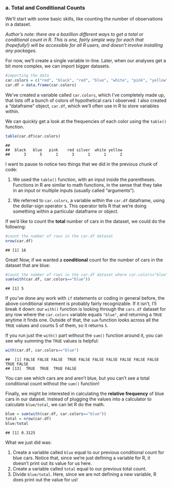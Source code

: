 ### a. Total and Conditional Counts

We’ll start with some basic skills, like counting the number of
observations in a dataset.

*Author’s note: there are a bazillion different ways to get a total or
conditional count in R. This is one, fairly simple way for each that
(hopefully!) will be accessible for all R users, and doesn’t involve
installing any packages.*

For now, we’ll create a single variable in-line. Later, when our
analyses get a bit more complex, we can import bigger datasets.

``` r
#importing the data
car.colors = c("red", "black", "red", "blue", "white", "pink", "yellow", "red", "black", "black", "blue", "yellow", "blue", "blue", "blue", "silver")
car.df = data.frame(car.colors)
```

We’ve created a variable called `car.colors`, which I’ve completely made
up, that lists off a bunch of colors of hypothetical cars I observed. I
also created a “dataframe” object, `car.df`, which we’ll often use in R
to store variables within.

We can quickly get a look at the frequencies of each color using the
`table()` function.

``` r
table(car.df$car.colors)
```

    ## 
    ##  black   blue   pink    red silver  white yellow 
    ##      3      5      1      3      1      1      2

I want to pause to notice two things that we did in the previous chunk
of code:

1.  We used the `table()` function, with an input inside the
    parentheses. Functions in R are similar to math functions, in the
    sense that they take in an input or multiple inputs (usually called
    “arguments”).

2.  We referred to `car.colors`, a variable within the `car.df`
    dataframe, using the dollar-sign operator `$`. This operator tells R
    that we’re doing something within a particular dataframe or object.

If we’d like to count the **total** number of cars in the dataset, we
could do the following:

``` r
#count the number of rows in the car.df dataset
nrow(car.df)
```

    ## [1] 16

Great! Now, if we wanted a **conditional** count for the number of cars
in the dataset that are blue:

``` r
#count the number of rows in the car.df dataset where car.colors="blue"
sum(with(car.df, car.colors=="blue"))
```

    ## [1] 5

If you’ve done any work with `if` statements or coding in general
before, the above conditional statement is probably fairly recognizable.
If it isn’t, I’ll break it down: our `with()` function is looking
through the `cars.df` dataset for any row where the `car.colors`
variable equals `"blue"`, and returning a `TRUE` anytime it finds one.
Outside of that, the `sum` function looks across all the `TRUE` values
and counts 5 of them, so it returns `5`.

If you run just the `with()` part without the `sum()` function around
it, you can see why summing the `TRUE` values is helpful:

``` r
with(car.df, car.colors=="blue")
```

    ##  [1] FALSE FALSE FALSE  TRUE FALSE FALSE FALSE FALSE FALSE FALSE  TRUE FALSE
    ## [13]  TRUE  TRUE  TRUE FALSE

You can see which cars are and aren’t blue, but you can’t see a total
conditional count without the `sum()` function!

Finally, we might be interested in calculating the **relative
frequency** of blue cars in our dataset. Instead of plugging the values
into a calculator to calculate `blue/total`, we can let R do
the math.

``` r
blue = sum(with(car.df, car.colors=="blue"))
total = nrow(car.df)
blue/total
```

    ## [1] 0.3125

What we just did was:

1.  Create a variable called `blue` equal to our previous conditional
    count for blue cars. Notice that, since we’re just defining a
    variable for R, it doesn’t print out its value for us here.
2.  Create a variable called `total` equal to our previous total count.
3.  Divide `blue/total`. Here, since we are not defining a new variable,
    R does print out the value for us!
